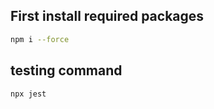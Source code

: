 ## First install required packages
```bash
npm i --force
```
## testing command
```bash
npx jest
```